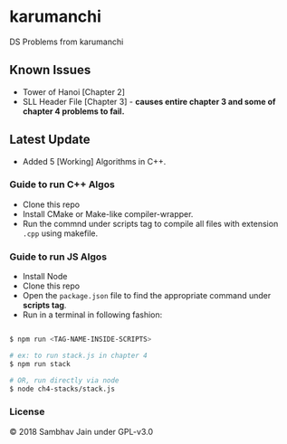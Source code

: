 # karumanchi

DS Problems from karumanchi

## Known Issues

- Tower of Hanoi [Chapter 2]
- SLL Header File [Chapter 3] - **causes entire chapter 3 and some of chapter 4 problems to fail.**

## Latest Update

- Added 5 [Working] Algorithms in C++.

### Guide to run C++ Algos

- Clone this repo
- Install CMake or Make-like compiler-wrapper.
- Run the commnd under scripts tag to compile all files with extension `.cpp` using makefile.

### Guide to run JS Algos

- Install Node
- Clone this repo
- Open the `package.json` file to find the appropriate command under **scripts tag**.
- Run in a terminal in following fashion:

```bash

$ npm run <TAG-NAME-INSIDE-SCRIPTS>

# ex: to run stack.js in chapter 4
$ npm run stack

# OR, run directly via node
$ node ch4-stacks/stack.js

```

### License

© 2018 Sambhav Jain under GPL-v3.0
